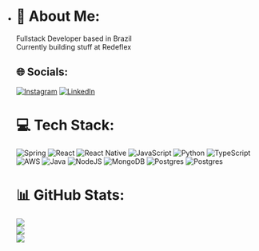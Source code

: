 - # 💫 About Me:

  Fullstack Developer based in Brazil<br>Currently building stuff at Redeflex<br>


  ## 🌐 Socials:

  [![Instagram](https://img.shields.io/badge/Instagram-%23E4405F.svg?logo=Instagram&logoColor=white)](https://instagram.com/mateusmhco) [![LinkedIn](https://img.shields.io/badge/LinkedIn-%230077B5.svg?logo=linkedin&logoColor=white)](https://www.linkedin.com/in/mateusoliveira-mo/)

  # 💻 Tech Stack:

  ![Spring](https://img.shields.io/badge/Spring-6DB33F?style=for-the-badge&logo=spring&logoColor=white) ![React](https://img.shields.io/badge/react-%2320232a.svg?style=for-the-badge&logo=react&logoColor=%2361DAFB) ![React Native](https://img.shields.io/badge/React_Native-20232A?style=for-the-badge&logo=react&logoColor=61DAFB) ![JavaScript](https://img.shields.io/badge/javascript-%23323330.svg?style=for-the-badge&logo=javascript&logoColor=%23F7DF1E) ![Python](https://img.shields.io/badge/python-3670A0?style=for-the-badge&logo=python&logoColor=ffdd54) ![TypeScript](https://img.shields.io/badge/typescript-%23007ACC.svg?style=for-the-badge&logo=typescript&logoColor=white) ![AWS](https://img.shields.io/badge/AWS-%23FF9900.svg?style=for-the-badge&logo=amazon-aws&logoColor=white)  ![Java](https://img.shields.io/badge/Java-ED8B00?style=for-the-badge&logo=openjdk&logoColor=white) ![NodeJS](https://img.shields.io/badge/node.js-6DA55F?style=for-the-badge&logo=node.js&logoColor=white)  ![MongoDB](https://img.shields.io/badge/Angular-DD0031?style=for-the-badge&logo=angular&logoColor=white) ![Postgres](https://img.shields.io/badge/postgres-%23316192.svg?style=for-the-badge&logo=postgresql&logoColor=white) ![Postgres](https://img.shields.io/badge/Bootstrap-563D7C?style=for-the-badge&logo=bootstrap&logoColor=white) 

  # 📊 GitHub Stats:

  ![](https://github-readme-stats.vercel.app/api?username=mateushco&theme=synthwave&hide_border=true&include_all_commits=false&count_private=false)<br/>
  ![](https://github-readme-streak-stats.herokuapp.com/?user=mateushco&theme=synthwave&hide_border=true)<br/>
  ![](https://github-readme-stats.vercel.app/api/top-langs/?username=mateushco&theme=synthwave&hide_border=true&include_all_commits=false&count_private=false&layout=compact)

  

  <!-- Proudly created with GPRM ( https://gprm.itsvg.in ) -->
